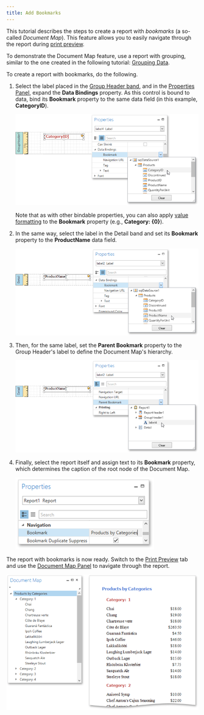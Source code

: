 ```yaml
---
title: Add Bookmarks
---
```

This tutorial describes the steps to create a report with _bookmarks_ (a so-called _Document Map_). This feature allows you to easily navigate through the report during [print preview](../../../../../../interface-elements-for-desktop/articles/report-designer/report-designer-for-wpf/document-preview.md).

To demonstrate the Document Map feature, use a report with grouping, similar to the one created in the following tutorial: [Grouping Data](../../../../../../interface-elements-for-desktop/articles/report-designer/report-designer-for-wpf/creating-reports/shaping-data/grouping-data.md).

To create a report with bookmarks, do the following.
1. Select the label placed in the [Group Header band](../../../../../../interface-elements-for-desktop/articles/report-designer/report-designer-for-wpf/report-elements/report-bands.md), and in the [Properties Panel](../../../../../../interface-elements-for-desktop/articles/report-designer/report-designer-for-wpf/interface-elements/properties-panel.md), expand the **Data Bindings** property. As this control is bound to data, bind its **Bookmark** property to the same data field (in this example, **CategoryID**).
	
	![EUD_WpfReportDesigner_Bookmarks_1](../../../../../images/Img123675.png)
	
	Note that as with other bindable properties, you can also apply [value formatting](../../../../../../interface-elements-for-desktop/articles/report-designer/report-designer-for-wpf/creating-reports/shaping-data/formatting-data.md) to the **Bookmark** property (e.g., **Category: {0}**).
2. In the same way, select the label in the Detail band and set its **Bookmark** property to the **ProductName** data field.
	
	![EUD_WpfReportDesigner_Bookmarks_2](../../../../../images/Img123676.png)
3. Then, for the same label, set the **Parent Bookmark** property to the Group Header's label to define the Document Map's hierarchy.
	
	![EUD_WpfReportDesigner_Bookmarks_3](../../../../../images/Img123677.png)
4. Finally, select the report itself and assign text to its **Bookmark** property, which determines the caption of the root node of the Document Map.
	
	![EUD_WpfReportDesigner_Bookmarks_4](../../../../../images/Img123678.png)

The report with bookmarks is now ready. Switch to the [Print Preview](../../../../../../interface-elements-for-desktop/articles/report-designer/report-designer-for-wpf/document-preview.md) tab and use the [Document Map Panel](../../../../../../interface-elements-for-desktop/articles/report-designer/report-designer-for-wpf/document-preview/document-map-panel.md) to navigate through the report.

![EUD_WpfReportDesigner_Bookmarks_Result](../../../../../images/Img123679.png)